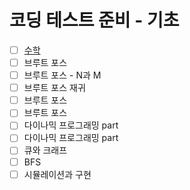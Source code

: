 # 코딩 테스트 준비 - 기초
- [ ] [수학](https://github.com/soulchicken/AlgorithmSolved/blob/main/%EB%B0%B1%EC%A4%80/code.plus/%EC%BD%94%EB%94%A9%20%ED%85%8C%EC%8A%A4%ED%8A%B8%20%EC%A4%80%EB%B9%84%20-%20%EA%B8%B0%EC%B4%88/%EC%88%98%ED%95%99/%EC%88%98%ED%95%99.md)
- [ ] 브루트 포스
- [ ] 브루트 포스 - N과 M
- [ ] 브루트 포스  재귀
- [ ] 브루트 포스
- [ ] 브루트 포스
- [ ] 다이나믹 프로그래밍 part
- [ ] 다이나믹 프로그래밍 part
- [ ] 큐와 크래프
- [ ] BFS
- [ ] 시뮬레이션과 구현